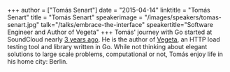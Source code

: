 +++
author = ["Tomás Senart"]
date = "2015-04-14"
linktitle = "Tomás Senart"
title = "Tomás Senart"
speakerimage = "/images/speakers/tomas-senart.jpg"
talk="/talks/embrace-the-interface"
speakertitle="Software Engineer and Author of Vegeta"
+++
Tomás' journey with Go started at SoundCloud nearly [3 years ago](https://github.com/soundcloud/roshi). He is the author of [Vegeta](https://github.com/tsenart/vegeta), an HTTP load testing tool and library written in Go. While not thinking about elegant solutions to large scale problems, computational or not, Tomás enjoy life in his home city: Berlin.
